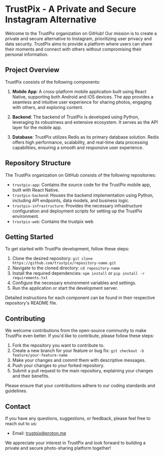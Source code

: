 # TrustPix - A Private and Secure Instagram Alternative

Welcome to the TrustPix organization on GitHub! Our mission is to create a private and secure alternative to Instagram, prioritizing user privacy and data security. TrustPix aims to provide a platform where users can share their moments and connect with others without compromising their personal information.

## Project Overview

TrustPix consists of the following components:

1. **Mobile App**: A cross-platform mobile application built using React Native, supporting both Android and iOS devices. The app provides a seamless and intuitive user experience for sharing photos, engaging with others, and exploring content.

2. **Backend**: The backend of TrustPix is developed using Python, leveraging its robustness and extensive ecosystem. It serves as the API layer for the mobile app.

3. **Database**: TrustPix utilizes Redis as its primary database solution. Redis offers high performance, scalability, and real-time data processing capabilities, ensuring a smooth and responsive user experience.

## Repository Structure

The TrustPix organization on GitHub consists of the following repositories:

- `trustpix-app`: Contains the source code for the TrustPix mobile app, built with React Native.
- `trustpix-backend`: Houses the backend implementation using Python, including API endpoints, data models, and business logic.
- `trustpix-infrastructure`: Provides the necessary infrastructure configuration and deployment scripts for setting up the TrustPix environment.
- `trustpix-web`: Contains the trustpix web

## Getting Started

To get started with TrustPix development, follow these steps:

1. Clone the desired repository: `git clone https://github.com/trustpix/repository-name.git`
2. Navigate to the cloned directory: `cd repository-name`
3. Install the required dependencies: `npm install` or `pip install -r requirements.txt`
4. Configure the necessary environment variables and settings.
5. Run the application or start the development server.

Detailed instructions for each component can be found in their respective repository's README file.

## Contributing

We welcome contributions from the open-source community to make TrustPix even better. If you'd like to contribute, please follow these steps:

1. Fork the repository you want to contribute to.
2. Create a new branch for your feature or bug fix: `git checkout -b feature/your-feature-name`
3. Make your changes and commit them with descriptive messages.
4. Push your changes to your forked repository.
5. Submit a pull request to the main repository, explaining your changes and their benefits.

Please ensure that your contributions adhere to our coding standards and guidelines.

## Contact

If you have any questions, suggestions, or feedback, please feel free to reach out to us:

- Email: trustpix@proton.me

We appreciate your interest in TrustPix and look forward to building a private and secure photo-sharing platform together!
